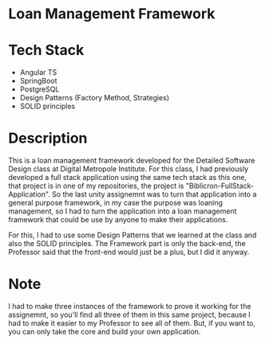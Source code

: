 # Loan Management Framework

# Tech Stack
- Angular TS
- SpringBoot
- PostgreSQL
- Design Patterns (Factory Method, Strategies)
- SOLID principles

# Description
This is a loan management framework developed for the Detailed Software Design class at Digital Metropole Institute.
For this class, I had previously developed a full stack application using the same tech stack as this one, that project is in one
of my repositories, the project is "Biblicron-FullStack-Application". So the last unity assignemnt was to turn that application into a
general purpose framework, in my case the purpose was loaning management, so I had to turn the application into a loan management framework that could be use by anyone to make their applications.

For this, I had to use some Design Patterns that we learned at the class and also the SOLID principles. The Framework part is only the back-end, the Professor said that the front-end would just be a plus, but I did it anyway.

# Note

I had to make three instances of the framework to prove it working for the assignemnt, so you'll find all three of them in this same project, because I had to make it easier to my Professor to see all of them. But, if you want to, you can only take the core and build your own application.